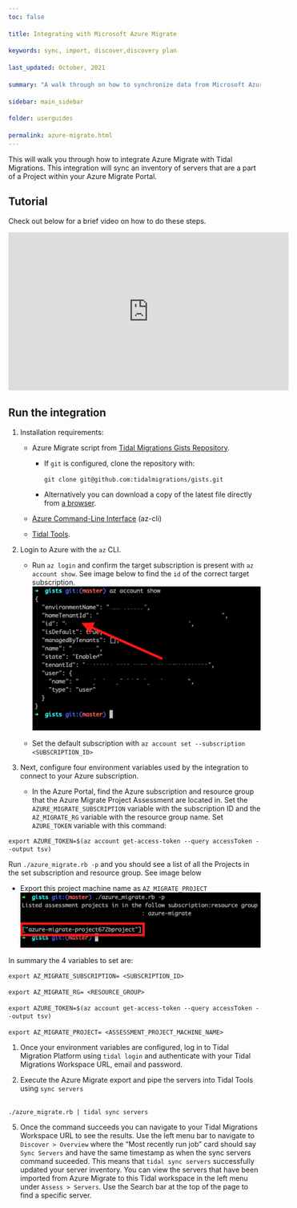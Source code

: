 ```yaml
---
toc: false

title: Integrating with Microsoft Azure Migrate

keywords: sync, import, discover,discovery plan

last_updated: October, 2021

summary: "A walk through on how to synchronize data from Microsoft Azure Migrate with Tidal Migrations Platform."

sidebar: main_sidebar

folder: userguides

permalink: azure-migrate.html
---
```


This will walk you through how to integrate Azure Migrate with Tidal Migrations. This integration will sync an inventory of servers that are a part of a Project within your Azure Migrate Portal.

## Tutorial

Check out below for a brief video on how to do these steps.

<div>

  <iframe width="560" height="315" src="https://www.youtube.com/embed/_ERzDACKWgw" title="YouTube video player" frameborder="0" allow="accelerometer; autoplay; clipboard-write; encrypted-media; gyroscope; picture-in-picture" allowfullscreen></iframe>

</div>

## Run the integration

1. Installation requirements:

   - Azure Migrate script from [Tidal Migrations Gists Repository](https://github.com/tidalmigrations/gists).

     - If `git` is configured, clone the repository with:

       `git clone git@github.com:tidalmigrations/gists.git`

     - Alternatively you can download a copy of the latest file directly from [a browser](https://github.com/tidalmigrations/gists/archive/refs/heads/master.zip).

   - [Azure Command-Line Interface](https://docs.microsoft.com/en-us/cli/azure/) (az-cli)
   - [Tidal Tools](https://get.tidal.sh/).

2. Login to Azure with the `az` CLI.

   - Run `az login` and confirm the target subscription is present with `az account show`. See image below to find the `id` of the correct target subscription.
     ![Azure Migrate Project machine name](../../images/azure-migrate-2.0.png)

   - Set the default subscription with `az account set --subscription <SUBSCRIPTION_ID>`

3. Next, configure four environment variables used by the integration to connect to your Azure subscription.

   - In the Azure Portal, find the Azure subscription and resource group that the Azure Migrate Project Assessment are located in. Set the `AZURE_MIGRATE_SUBSCRIPTION` variable with the subscription ID and the `AZ_MIGRATE_RG` variable with the resource group name.
     Set `AZURE_TOKEN` variable with this command:

```
export AZURE_TOKEN=$(az account get-access-token --query accessToken --output tsv)
```

Run `./azure_migrate.rb -p` and you should see a list of all the Projects in the set subscription and resource group. See image below

- Export this project machine name as `AZ_MIGRATE_PROJECT`
  ![Azure Migrate Project machine name](../../images/azure-migrate-3.0.png)

In summary the 4 variables to set are:

```
export AZ_MIGRATE_SUBSCRIPTION= <SUBSCRIPTION_ID>

export AZ_MIGRATE_RG= <RESOURCE_GROUP>

export AZURE_TOKEN=$(az account get-access-token --query accessToken --output tsv)

export AZ_MIGRATE_PROJECT= <ASSESSMENT_PROJECT_MACHINE_NAME>
```

1. Once your environment variables are configured, log in to Tidal Migration Platform using `tidal login` and authenticate with your Tidal Migrations Workspace URL, email and password.

2. Execute the Azure Migrate export and pipe the servers into Tidal Tools using `sync servers`

```

./azure_migrate.rb | tidal sync servers

```

5. Once the command succeeds you can navigate to your Tidal Migrations Workspace URL to see the results. Use the left menu bar to navigate to `Discover > Overview` where the “Most recently run job” card should say `Sync Servers` and have the same timestamp as when the sync servers command suceeded. This means that `tidal sync servers` successfully updated your server inventory. You can view the servers that have been imported from Azure Migrate to this Tidal workspace in the left menu under `Assess > Servers`. Use the Search bar at the top of the page to find a specific server.
